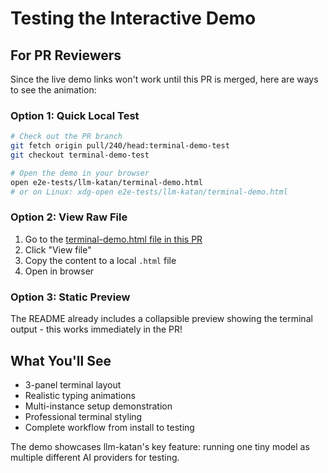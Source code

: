 # Testing the Interactive Demo

## For PR Reviewers

Since the live demo links won't work until this PR is merged, here are ways to see the animation:

### Option 1: Quick Local Test
```bash
# Check out the PR branch
git fetch origin pull/240/head:terminal-demo-test
git checkout terminal-demo-test

# Open the demo in your browser
open e2e-tests/llm-katan/terminal-demo.html
# or on Linux: xdg-open e2e-tests/llm-katan/terminal-demo.html
```

### Option 2: View Raw File
1. Go to the [terminal-demo.html file in this PR](https://github.com/vllm-project/semantic-router/pull/240/files#diff-terminal-demo.html)
2. Click "View file"
3. Copy the content to a local `.html` file
4. Open in browser

### Option 3: Static Preview
The README already includes a collapsible preview showing the terminal output - this works immediately in the PR!

## What You'll See
- 3-panel terminal layout
- Realistic typing animations
- Multi-instance setup demonstration
- Professional terminal styling
- Complete workflow from install to testing

The demo showcases llm-katan's key feature: running one tiny model as multiple different AI providers for testing.